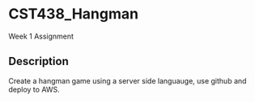 # CST438_Hangman
Week 1 Assignment

## Description
Create a hangman game using a server side languauge, use github and deploy to AWS.
